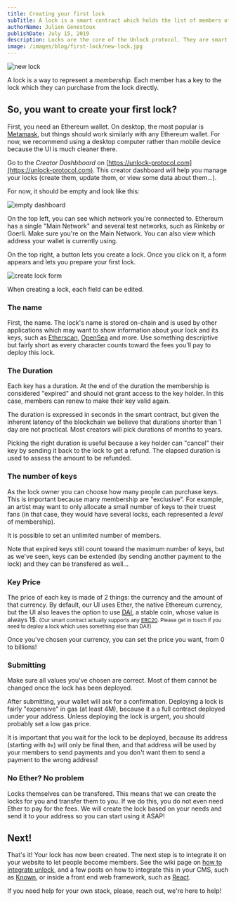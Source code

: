 ```yaml
---
title: Creating your first lock
subTitle: A lock is a smart contract which holds the list of members of your community.
authorName: Julien Genestoux
publishDate: July 15, 2019
description: Locks are the core of the Unlock protocol. They are smart contracts deployed on the Ethereum chain which lets your community become members by purchasing keys to your lock.
image: /images/blog/first-lock/new-lock.jpg
---
```


![new lock](/images/blog/first-lock/new-lock.jpg)

A lock is a way to represent a *membership*. Each member has a key to the lock which they can purchase from the lock directly.

## So, you want to create your first lock?

First, you need an Ethereum wallet. On desktop, the most popular is [Metamask](https://metamask.io/), but things should work similarly with any Ethereum wallet. For now, we recommend using a desktop computer rather than mobile device because the UI is much cleaner there.

Go to the _Creator Dashbboard_ on [https://unlock-protocol.com](https://unlock-protocol.com). This creator dashboard will help you manage your locks (create them, update them, or view some data about them...).

For now, it should be empty and look like this:

![empty dashboard](/images/blog/first-lock/empty-dashboard.png)

On the top left, you can see which network you're connected to. Ethereum has a single "Main Network" and several test networks, such as Rinkeby or Goerli. Make sure you're on the Main Network. You can also view which address your wallet is currently using.

On the top right, a button lets you create a lock. Once you click on it, a form appears and lets you prepare your first lock.

![create lock form](/images/blog/first-lock/create-lock-form.png)

When creating a lock, each field can be edited.

### The name

First, the name. The lock's name is stored on-chain and is used by other applications which may want to show information about your lock and its keys, such as [Etherscan](https://etherscan.io/), [OpenSea](https://opensea.io/) and more. Use something descriptive but fairly short as every character counts toward the fees you'll pay to deploy this lock.

### The Duration

Each key has a duration. At the end of the duration the membership is considered "expired" and should not grant access to the key holder. In this case, members can renew to make their key valid again.

The duration is expressed in seconds in the smart contract, but given the inherent latency of the blockchain we believe that durations shorter than 1 day are not practical. Most creators will pick durations of months to years.

Picking the right duration is useful because a key holder can "cancel" their key by sending it back to the lock to get a refund. The elapsed duration is used to assess the amount to be refunded.

### The number of keys

As the lock owner you can choose how many people can purchase keys. This is important because many membership are "exclusive". For example, an artist may want to only allocate a small number of keys to their truest fans (in that case, they would have several locks, each represented a _level_ of membership).

It is possible to set an unlimited number of members.

Note that expired keys still count toward the maximum number of keys, but as we've seen, keys can be extended (by sending another payment to the lock) and they can be transfered as well...

### Key Price

The price of each key is made of 2 things: the currency and the amount of that currency. By default, our UI uses Ether, the native Ethereum currency, but the UI also leaves the option to use [DAI](https://makerdao.com/en/dai), a stable coin, whose value is always 1$. <small>(Our smart contract actually supports any [ERC20](https://www.investopedia.com/news/what-erc20-and-what-does-it-mean-ethereum/). Please get in touch if you need to deploy a lock which uses something else than DAI!)</small>

Once you've chosen your currency, you can set the price you want, from 0 to billions!

### Submitting

Make sure all values you've chosen are correct. Most of them cannot be changed once the lock has been deployed.

After submitting, your wallet will ask for a confirmation. Deploying a lock is fairly "expensive" in gas (at least 4M), because it a a full contract deployed under your address. Unless deploying the lock is urgent, you should probably set a low gas price.

It is important that you wait for the lock to be deployed, because its address (starting with `0x`) will only be final then, and that address will be used by your members to send payments and you don't want them to send a payment to the wrong address!

### No Ether? No problem

Locks themselves can be transfered. This means that we can create the locks for you and transfer them to you. If we do this, you do not even need Ether to pay for the fees. We will create the lock based on your needs and send it to your address so you can start using it ASAP!

## Next!

That's it! Your lock has now been created. The next step is to integrate it on your website to let people become members. See the wiki page on [how to integrate unlock](https://github.com/unlock-protocol/unlock/wiki/Integrating-Unlock-on-your-site), and a few posts on how to integrate this in your CMS, such as [Known](/blog/integrating-unlock-with-known/), or inside a front end web framework, such as [React](/blog/integratating-unlock-react/).

If you need help for your own stack, please, reach out, we're here to help!
